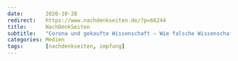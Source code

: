 ```yaml
---
date:       2020-10-28
redirect:   https://www.nachdenkseiten.de/?p=66244
title:      NachDenkSeiten
subtitle:   "Corona und gekaufte Wissenschaft – Wie falsche Wissenschaft die Welt in einen Abgrund stürzt"
categories: Medien
tags:       [nachdenkseiten, impfung]
---
```

